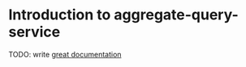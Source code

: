 # Introduction to aggregate-query-service

TODO: write [great documentation](http://jacobian.org/writing/what-to-write/)
